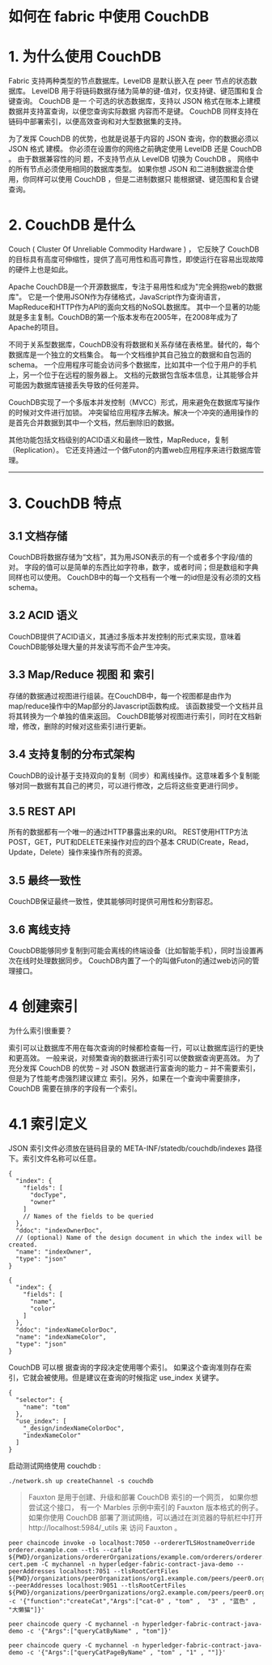 # 如何在 fabric 中使用 CouchDB

# 1. 为什么使用 CouchDB

Fabric 支持两种类型的节点数据库。LevelDB 是默认嵌入在 peer 节点的状态数据库。
LevelDB 用于将链码数据存储为简单的键-值对，仅支持键、键范围和复合键查询。
CouchDB 是一 个可选的状态数据库，支持以 JSON 格式在账本上建模数据并支持富查询，以便您查询实际数据 内容而不是键。
CouchDB 同样支持在链码中部署索引，以便高效查询和对大型数据集的支持。

为了发挥 CouchDB 的优势，也就是说基于内容的 JSON 查询，你的数据必须以 JSON 格式 建模。
你必须在设置你的网络之前确定使用 LevelDB 还是 CouchDB 。
由于数据兼容性的问 题，不支持节点从 LevelDB 切换为 CouchDB 。
网络中的所有节点必须使用相同的数据库类型。
如果你想 JSON 和二进制数据混合使用，你同样可以使用 CouchDB
，但是二进制数据只 能根据键、键范围和复合键查询。

# 2. CouchDB 是什么

Couch ( Cluster Of Unreliable Commodity Hardware ) ，
它反映了 CouchDB 的目标具有高度可伸缩性，提供了高可用性和高可靠性，即使运行在容易出现故障的硬件上也是如此。

Apache CouchDB是一个开源数据库，专注于易用性和成为"完全拥抱web的数据库"。
它是一个使用JSON作为存储格式，JavaScript作为查询语言，MapReduce和HTTP作为API的面向文档的NoSQL数据库。
其中一个显著的功能就是多主复制。CouchDB的第一个版本发布在2005年，在2008年成为了Apache的项目。

不同于关系型数据库，CouchDB没有将数据和关系存储在表格里。替代的，每个数据库是一个独立的文档集合。
每一个文档维护其自己独立的数据和自包涵的schema。
一个应用程序可能会访问多个数据库，比如其中一个位于用户的手机上，另一个位于在远程的服务器上。
文档的元数据包含版本信息，让其能够合并可能因为数据库链接丢失导致的任何差异。

CouchDB实现了一个多版本并发控制（MVCC）形式，用来避免在数据库写操作的时候对文件进行加锁。
冲突留给应用程序去解决。解决一个冲突的通用操作的是首先合并数据到其中一个文档，然后删除旧的数据。

其他功能包括文档级别的ACID语义和最终一致性，MapReduce，复制（Replication）。
它还支持通过一个做Futon的内置web应用程序来进行数据库管理。

---

# 3. CouchDB 特点

## 3.1 文档存储

CouchDB将数据存储为“文档”，其为用JSON表示的有一个或者多个字段/值的对。
字段的值可以是简单的东西比如字符串，数字，或者时间；但是数组和字典同样也可以使用。
CouchDB中的每一个文档有一个唯一的id但是没有必须的文档schema。

## 3.2 ACID 语义

CouchDB提供了ACID语义，其通过多版本并发控制的形式来实现，意味着CouchDB能够处理大量的并发读写而不会产生冲突。

## 3.3 Map/Reduce 视图 和 索引

存储的数据通过视图进行组装。在CouchDB中，每一个视图都是由作为map/reduce操作中的Map部分的Javascript函数构成。
该函数接受一个文档并且将其转换为一个单独的值来返回。
CouchDB能够对视图进行索引，同时在文档新增，修改，删除的时候对这些索引进行更新。

## 3.4 支持复制的分布式架构

CouchDB的设计基于支持双向的复制（同步）和离线操作。这意味着多个复制能够对同一数据有其自己的拷贝，可以进行修改，之后将这些变更进行同步。

## 3.5 REST API

所有的数据都有一个唯一的通过HTTP暴露出来的URI。
REST使用HTTP方法 POST，GET，PUT和DELETE来操作对应的四个基本
CRUD(Create，Read，Update，Delete）操作来操作所有的资源。

## 3.5 最终一致性

CouchDB保证最终一致性，使其能够同时提供可用性和分割容忍。

## 3.6 离线支持

CoucbDB能够同步复制到可能会离线的终端设备（比如智能手机），同时当设置再次在线时处理数据同步。
CouchDB内置了一个的叫做Futon的通过web访问的管理接口。

# 4 创建索引

为什么索引很重要？

索引可以让数据库不用在每次查询的时候都检查每一行，可以让数据库运行的更快和更高效。
一般来说，对频繁查询的数据进行索引可以使数据查询更高效。
为了充分发挥 CouchDB 的优势 – 对 JSON 数据进行富查询的能力 – 并不需要索引，
但是为了性能考虑强烈建议建立 索引。另外，如果在一个查询中需要排序，CouchDB 需要在排序的字段有一个索引。

# 4.1 索引定义

JSON 索引文件必须放在链码目录的 META-INF/statedb/couchdb/indexes 路径下。索引文件名称可以任意。

```json5
{
  "index": {
    "fields": [
      "docType",
      "owner"
    ]
    // Names of the fields to be queried
  },
  "ddoc": "indexOwnerDoc",
  // (optional) Name of the design document in which the index will be created.
  "name": "indexOwner",
  "type": "json"
}
```

```json5
{
  "index": {
    "fields": [
      "name",
      "color"
    ]
  },
  "ddoc": "indexNameColorDoc",
  "name": "indexNameColor",
  "type": "json"
}
```

CouchDB 可以根 据查询的字段决定使用哪个索引。
如果这个查询准则存在索引，它就会被使用。但是建议在查询的时候指定 use_index 关键字。

```json5
{
  "selector": {
    "name": "tom"
  },
  "use_index": [
    "_design/indexNameColorDoc",
    "indexNameColor"
  ]
}
```

启动测试网络使用 couchdb :

```
./network.sh up createChannel -s couchdb
```

> Fauxton 是用于创建、升级和部署 CouchDB 索引的一个网页，
> 如果你想尝试这个接口， 有一个 Marbles 示例中索引的 Fauxton 版本格式的例子。
> 如果你使用 CouchDB 部署了测试网络，可以通过在浏览器的导航栏中打开
http://localhost:5984/_utils 来 访问 Fauxton 。

```
peer chaincode invoke -o localhost:7050 --ordererTLSHostnameOverride orderer.example.com --tls --cafile ${PWD}/organizations/ordererOrganizations/example.com/orderers/orderer.example.com/msp/tlscacerts/tlsca.example.com-cert.pem -C mychannel -n hyperledger-fabric-contract-java-demo --peerAddresses localhost:7051 --tlsRootCertFiles ${PWD}/organizations/peerOrganizations/org1.example.com/peers/peer0.org1.example.com/tls/ca.crt --peerAddresses localhost:9051 --tlsRootCertFiles ${PWD}/organizations/peerOrganizations/org2.example.com/peers/peer0.org2.example.com/tls/ca.crt -c '{"function":"createCat","Args":["cat-0" , "tom" ,  "3" , "蓝色" , "大懒猫"]}'

peer chaincode query -C mychannel -n hyperledger-fabric-contract-java-demo -c '{"Args":["queryCatByName" , "tom"]}'

peer chaincode query -C mychannel -n hyperledger-fabric-contract-java-demo -c '{"Args":["queryCatPageByName" , "tom" , "1" , ""]}'
```